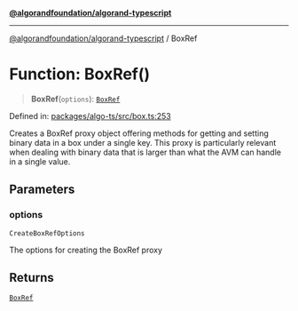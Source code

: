 [**@algorandfoundation/algorand-typescript**](../README.md)

***

[@algorandfoundation/algorand-typescript](../README.md) / BoxRef

# Function: BoxRef()

> **BoxRef**(`options`): [`BoxRef`](../type-aliases/BoxRef.md)

Defined in: [packages/algo-ts/src/box.ts:253](https://github.com/algorandfoundation/puya-ts/blob/main/packages/algo-ts/src/box.ts#L253)

Creates a BoxRef proxy object offering methods for getting and setting binary data in a box under a single key. This proxy is particularly
relevant when dealing with binary data that is larger than what the AVM can handle in a single value.

## Parameters

### options

`CreateBoxRefOptions`

The options for creating the BoxRef proxy

## Returns

[`BoxRef`](../type-aliases/BoxRef.md)
